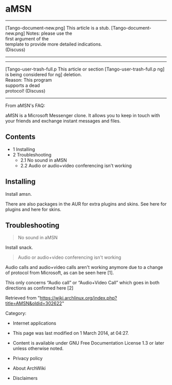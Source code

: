 aMSN
====

  

  ------------------------ ------------------------ ------------------------
  [Tango-document-new.png] This article is a stub.  [Tango-document-new.png]
                           Notes: please use the    
                           first argument of the    
                           template to provide more 
                           detailed indications.    
                           (Discuss)                
  ------------------------ ------------------------ ------------------------

  ------------------------ ------------------------ ------------------------
  [Tango-user-trash-full.p This article or section  [Tango-user-trash-full.p
  ng]                      is being considered for  ng]
                           deletion.                
                           Reason: This program     
                           supports a dead          
                           protocol! (Discuss)      
  ------------------------ ------------------------ ------------------------

From aMSN's FAQ:

aMSN is a Microsoft Messenger clone. It allows you to keep in touch with
your friends and exchange instant messages and files.

Contents
--------

-   1 Installing
-   2 Troubleshooting
    -   2.1 No sound in aMSN
    -   2.2 Audio or audio+video conferencing isn't working

Installing
----------

Install amsn.

There are also packages in the AUR for extra plugins and skins. See here
for plugins and here for skins.

Troubleshooting
---------------

> No sound in aMSN

Install snack.

> Audio or audio+video conferencing isn't working

Audio calls and audio+video calls aren't working anymore due to a change
of protocol from Microsoft, as can be seen here [1].

This only concerns “Audio call” or “Audio+Video Call” which goes in both
directions as confirmed here [2]

Retrieved from
"https://wiki.archlinux.org/index.php?title=AMSN&oldid=302622"

Category:

-   Internet applications

-   This page was last modified on 1 March 2014, at 04:27.
-   Content is available under GNU Free Documentation License 1.3 or
    later unless otherwise noted.
-   Privacy policy
-   About ArchWiki
-   Disclaimers
